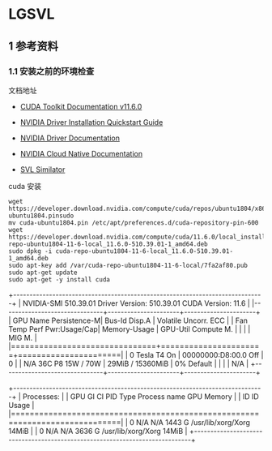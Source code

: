# LGSVL

## 1 参考资料

### 1.1  安装之前的环境检查

文档地址

- [CUDA Toolkit Documentation v11.6.0](https://docs.nvidia.com/cuda/index.html)

- [NVIDIA Driver Installation Quickstart Guide](https://docs.nvidia.com/datacenter/tesla/index.html)
- [NVIDIA Driver Documentation](https://docs.nvidia.com/datacenter/tesla/index.html#nvidia-driver-documentation)
- [NVIDIA Cloud Native Documentation](https://docs.nvidia.com/datacenter/cloud-native/contents.html)
- [SVL Similator](https://www.svlsimulator.com/docs/)



cuda 安装

```shell
wget https://developer.download.nvidia.com/compute/cuda/repos/ubuntu1804/x86_64/cuda-ubuntu1804.pinsudo
mv cuda-ubuntu1804.pin /etc/apt/preferences.d/cuda-repository-pin-600
wget https://developer.download.nvidia.com/compute/cuda/11.6.0/local_installers/cuda-repo-ubuntu1804-11-6-local_11.6.0-510.39.01-1_amd64.deb
sudo dpkg -i cuda-repo-ubuntu1804-11-6-local_11.6.0-510.39.01-1_amd64.deb
sudo apt-key add /var/cuda-repo-ubuntu1804-11-6-local/7fa2af80.pub
sudo apt-get update
sudo apt-get -y install cuda
```



+-----------------------------------------------------------------------------+
| NVIDIA-SMI 510.39.01    Driver Version: 510.39.01    CUDA Version: 11.6     |
|-------------------------------+----------------------+----------------------+
| GPU  Name        Persistence-M| Bus-Id        Disp.A | Volatile Uncorr. ECC |
| Fan  Temp  Perf  Pwr:Usage/Cap|         Memory-Usage | GPU-Util  Compute M. |
|                               |                      |               MIG M. |
|===============================+======================+======================|
|   0  Tesla T4            On   | 00000000:D8:00.0 Off |                    0 |
| N/A   36C    P8    15W /  70W |     29MiB / 15360MiB |      0%      Default |
|                               |                      |                  N/A |
+-------------------------------+----------------------+----------------------+
                                                                               
+-----------------------------------------------------------------------------+
| Processes:                                                                  |
|  GPU   GI   CI        PID   Type   Process name                  GPU Memory |
|        ID   ID                                                   Usage      |
|=============================================================================|
|    0   N/A  N/A      1443      G   /usr/lib/xorg/Xorg                 14MiB |
|    0   N/A  N/A      3636      G   /usr/lib/xorg/Xorg                 14MiB |
+-----------------------------------------------------------------------------+




 
